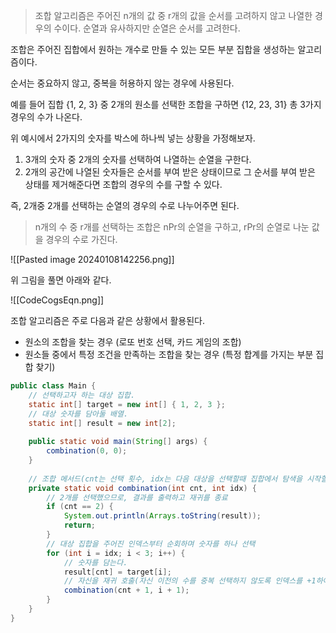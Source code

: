 > 조합 알고리즘은 주어진 n개의 값 중 r개의 값을 순서를 고려하지 않고 나열한 경우의 수이다.
> 순열과 유사하지만 순열은 순서를 고려한다.

조합은 주어진 집합에서 원하는 개수로 만들 수 있는 모든 부분 집합을 생성하는 알고리즘이다.

순서는 중요하지 않고, 중복을 허용하지 않는 경우에 사용된다.

예를 들어 집합 {1, 2, 3} 중 2개의 원소를 선택한 조합을 구하면 {12, 23, 31} 총 3가지 경우의 수가 나온다.

위 예시에서 2가지의 숫자를 박스에 하나씩 넣는 상황을 가정해보자.

1. 3개의 숫자 중 2개의 숫자를 선택하여 나열하는 순열을 구한다.
2. 2개의 공간에 나열된 숫자들은 순서를 부여 받은 상태이므로 그 순서를 부여 받은 상태를 제거해준다면 조합의 경우의 수를 구할 수 있다.

즉, 2개중 2개를 선택하는 순열의 경우의 수로 나누어주면 된다.

> n개의 수 중 r개를 선택하는 조합은 nPr의 순열을 구하고, rPr의 순열로 나눈 값을 경우의 수로 가진다.

![[Pasted image 20240108142256.png]]

위 그림을 풀면 아래와 같다.

![[CodeCogsEqn.png]]



조합 알고리즘은 주로 다음과 같은 상황에서 활용된다.

- 원소의 조합을 찾는 경우 (로또 번호 선택, 카드 게임의 조합)
- 원소들 중에서 특정 조건을 만족하는 조합을 찾는 경우 (특정 합계를 가지는 부분 집합 찾기)


```java
public class Main {  
    // 선택하고자 하는 대상 집합.  
    static int[] target = new int[] { 1, 2, 3 };  
    // 대상 숫자를 담아둘 배열.  
    static int[] result = new int[2];  
  
    public static void main(String[] args) {  
        combination(0, 0);  
    }  
  
    // 조합 메서드(cnt는 선택 횟수, idx는 다음 대상을 선택할때 집합에서 탐색을 시작할 인덱스)
    private static void combination(int cnt, int idx) {  
        // 2개를 선택했으므로, 결과를 출력하고 재귀를 종료
        if (cnt == 2) {  
            System.out.println(Arrays.toString(result));  
            return;
        }  
        // 대상 집합을 주어진 인덱스부터 순회하며 숫자를 하나 선택
        for (int i = idx; i < 3; i++) {  
            // 숫자를 담는다.
            result[cnt] = target[i];  
            // 자신을 재귀 호출(자신 이전의 수를 중복 선택하지 않도록 인덱스를 +1하여 재귀 호출)  
            combination(cnt + 1, i + 1);  
        }  
    }  
}
```
